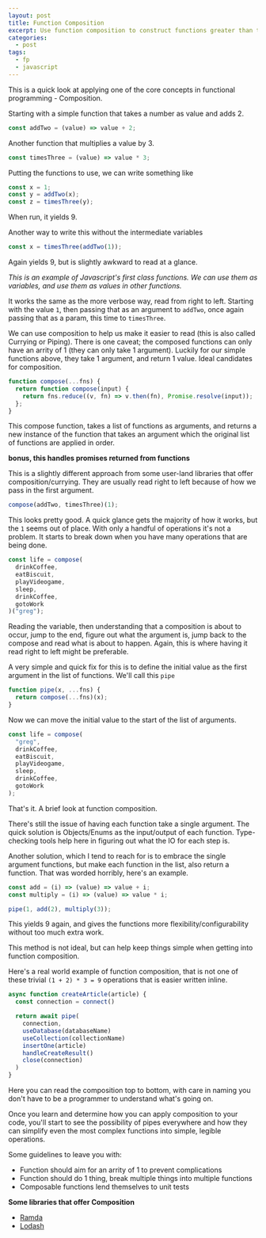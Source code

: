 ```yaml
---
layout: post
title: Function Composition
excerpt: Use function composition to construct functions greater than the sum of  their parts.
categories:
  - post
tags:
  - fp
  - javascript
---
```


This is a quick look at applying one of the core concepts in functional programming - Composition.

Starting with a simple function that takes a number as value and adds 2.

```js
const addTwo = (value) => value + 2;
```

Another function that multiplies a value by 3.

```js
const timesThree = (value) => value * 3;
```

Putting the functions to use, we can write something like

```js
const x = 1;
const y = addTwo(x);
const z = timesThree(y);
```

When run, it yields 9.

Another way to write this without the intermediate variables

```js
const x = timesThree(addTwo(1));
```

Again yields 9, but is slightly awkward to read at a glance.

_This is an example of Javascript's first class functions. We can use them as variables, and use them as values in other functions._

It works the same as the more verbose way, read from right to left. Starting with the value `1`, then passing that as an argument to `addTwo`, once again passing that as a param, this time to `timesThree`.

We can use composition to help us make it easier to read (this is also called Currying or Piping). There is one caveat; the composed functions can only have an arrity of 1 (they can only take 1 argument). Luckily for our simple functions above, they take 1 argument, and return 1 value. Ideal candidates for composition.

```js
function compose(...fns) {
  return function compose(input) {
    return fns.reduce((v, fn) => v.then(fn), Promise.resolve(input));
  };
}
```

This compose function, takes a list of functions as arguments, and returns a new instance of the function that takes an argument which the original list of functions are applied in order.

**bonus, this handles promises returned from functions**

This is a slightly different approach from some user-land libraries that offer composition/currying. They are usually read right to left because of how we pass in the first argument.

```js
compose(addTwo, timesThree)(1);
```

This looks pretty good. A quick glance gets the majority of how it works, but the `1` seems out of place. With only a handful of operations it's not a problem. It starts to break down when you have many operations that are being done.

```js
const life = compose(
  drinkCoffee,
  eatBiscuit,
  playVideogame,
  sleep,
  drinkCoffee,
  gotoWork
)("greg");
```

Reading the variable, then understanding that a composition is about to occur, jump to the end, figure out what the argument is, jump back to the compose and read what is about to happen. Again, this is where having it read right to left might be preferable.

A very simple and quick fix for this is to define the initial value as the first argument in the list of functions. We'll call this `pipe`

```js
function pipe(x, ...fns) {
  return compose(...fns)(x);
}
```

Now we can move the initial value to the start of the list of arguments.

```js
const life = compose(
  "greg",
  drinkCoffee,
  eatBiscuit,
  playVideogame,
  sleep,
  drinkCoffee,
  gotoWork
);
```

That's it. A brief look at function composition.

There's still the issue of having each function take a single argument. The quick solution is Objects/Enums as the input/output of each function. Type-checking tools help here in figuring out what the IO for each step is.

Another solution, which I tend to reach for is to embrace the single argument functions, but make each function in the list, also return a function. That was worded horribly, here's an example.

```js
const add = (i) => (value) => value + i;
const multiply = (i) => (value) => value * i;

pipe(1, add(2), multiply(3));
```

This yields 9 again, and gives the functions more flexibility/configurability without too much extra work.

This method is not ideal, but can help keep things simple when getting into function composition.

Here's a real world example of function composition, that is not one of these trivial `(1 + 2) * 3 = 9` operations that is easier written inline.

```js
async function createArticle(article) {
  const connection = connect()

  return await pipe(
    connection,
    useDatabase(databaseName)
    useCollection(collectionName)
    insertOne(article)
    handleCreateResult()
    close(connection)
  )
}
```

Here you can read the composition top to bottom, with care in naming you don't have to be a programmer to understand what's going on.

Once you learn and determine how you can apply composition to your code, you'll start to see the possibility of pipes everywhere and how they can simplify even the most complex functions into simple, legible operations.

Some guidelines to leave you with:

- Function should aim for an arrity of 1 to prevent complications
- Function should do 1 thing, break multiple things into multiple functions
- Composable functions lend themselves to unit tests

**Some libraries that offer Composition**

- [Ramda](https://ramdajs.com/)
- [Lodash](https://lodash.com/)
